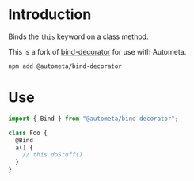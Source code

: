# Introduction

Binds the `this` keyword on a class method.

This is a fork of [bind-decorator](https://www.npmjs.com/package/bind-decorator) for use with Autometa.

```
npm add @autometa/bind-decorator
```

# Use

```ts
import { Bind } from "@autometa/bind-decorator";

class Foo {
  @Bind
  a() {
    // this.doStuff()
  }
}
```
